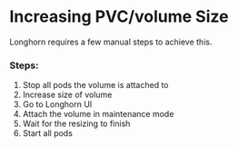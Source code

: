 # Increasing PVC/volume Size
Longhorn requires a few manual steps to achieve this.

### Steps:
1. Stop all pods the volume is attached to
1. Increase size of volume
1. Go to Longhorn UI
1. Attach the volume in maintenance mode
1. Wait for the resizing to finish
1. Start all pods